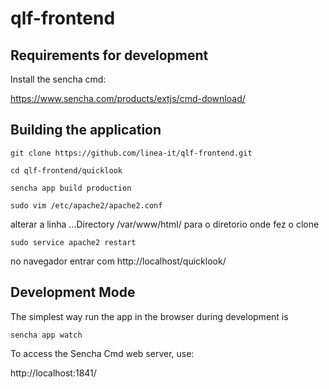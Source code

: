 # qlf-frontend

## Requirements for development

Install the sencha cmd:

https://www.sencha.com/products/extjs/cmd-download/


## Building the application

```
git clone https://github.com/linea-it/qlf-frontend.git

cd qlf-frontend/quicklook

sencha app build production
```
```
sudo vim /etc/apache2/apache2.conf
```
alterar a linha ...Directory /var/www/html/ para o diretorio onde fez o clone

```
sudo service apache2 restart
```

no navegador entrar com http://localhost/quicklook/

## Development Mode

The simplest way run the app in the browser during development is

``` 
sencha app watch
```
To access the Sencha Cmd web server, use:

http://localhost:1841/